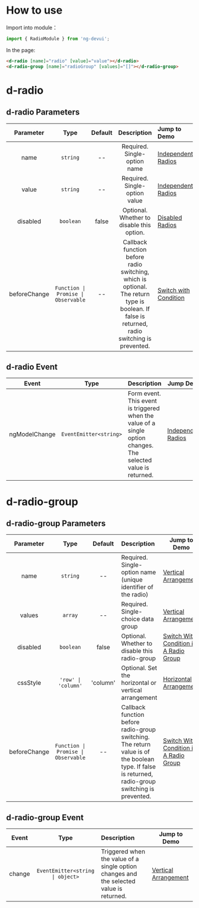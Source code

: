# How to use

Import into module：

```ts
import { RadioModule } from 'ng-devui';
```

In the page:

```html
<d-radio [name]="radio" [value]="value"></d-radio>
<d-radio-group [name]="radioGroup" [values]="[]"></d-radio-group>
```

# d-radio
## d-radio Parameters

|  Parameter   |              Type               | Default | Description                                                                                                                                  | Jump to Demo                                   |Global Config| 
| :----------------: | :----------: | :-----------------------------: | :-----: | :------------------------------------------------------------------------------------------------------------------------------------------- | ---------------------------------------------- |
|     name     |            `string`             |   --    | Required. Single-option name                                                                                                                 | [Independent Radios](demo#basic-usage) |
|    value     |            `string`             |   --    | Required. Single-option value                                                                                                                | [Independent Radios](demo#basic-usage) |
|   disabled   |            `boolean`            |  false  | Optional. Whether to disable this option.                                                                                                    | [Disabled Radios](demo#disabled)                      |
| beforeChange | `Function \| Promise \| Observable` |   --    | Callback function before radio switching, which is optional. The return type is boolean. If false is returned, radio switching is prevented. | [Switch with Condition](demo#condition-change)   |

## d-radio Event

|     Event     |        Type         | Description                                                                                                    | Jump Demo                                      |
| :-----------: | :-----------------: | :------------------------------------------------------------------------------------------------------------- | ---------------------------------------------- |
| ngModelChange | `EventEmitter<string>` | Form event. This event is triggered when the value of a single option changes. The selected value is returned. | [Independent Radios](demo#basic-usage) |

# d-radio-group
## d-radio-group Parameters

|  Parameter   |              Type               | Default  | Description                                                                                                                                        | Jump to Demo                                                        |
| :----------: | :-----------------------------: | :------: | :------------------------------------------------------------------------------------------------------------------------------------------------- | ------------------------------------------------------------------- |
|     name     |            `string`             |    --    | Required. Single-option name (unique identifier of the radio)                                                                                      | [Vertical Arrangement](demo#vertical)                               |
|    values    |             `array`             |    --    | Required. Single-choice data group                                                                                                                 | [Vertical Arrangement](demo#vertical)                               |
|   disabled   |            `boolean`            | false | Optional. Whether to disable this radio-group                                                          | [Switch With Condition in A Radio Group](demo#condition-radio-group)                |
|   cssStyle   |       `'row' \| 'column'`        | 'column' | Optional. Set the horizontal or vertical arrangement                                                                                               | [Horizontal Arrangement](demo#horizontal)                           |     |
| beforeChange | `Function \| Promise \| Observable` |    --    | Callback function before radio-group switching. The return value is of the boolean type. If false is returned, radio-group switching is prevented. | [Switch With Condition in A Radio Group](demo#condition-radio-group) |

## d-radio-group Event

| Event  |        Type         | Description                                                                             | Jump to Demo                          |
| :----: | :-----------------: | :-------------------------------------------------------------------------------------- | ------------------------------------- |
| change | `EventEmitter<string \| object>` | Triggered when the value of a single option changes and the selected value is returned. | [Vertical Arrangement](demo#vertical) |
